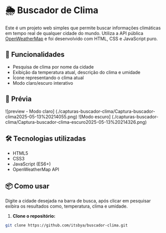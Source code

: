 # 🌦️ Buscador de Clima

Este é um projeto web simples que permite buscar informações climáticas em tempo real de qualquer cidade do mundo. Utiliza a API pública [OpenWeatherMap](https://openweathermap.org/api) e foi desenvolvido com HTML, CSS e JavaScript puro.

## 🚀 Funcionalidades

- Pesquisa de clima por nome da cidade
- Exibição da temperatura atual, descrição do clima e umidade
- Ícone representando o clima atual
- Modo claro/escuro interativo

## 📸 Prévia

![preview - Modo claro] (./capturas-buscador-clima/Captura-buscador-clima2025-05-13%20214055.png) 
![Modo escuro] (./capturas-buscador-clima/Captura-buscador-clima-escuro2025-05-13%20214326.png)

## 🛠️ Tecnologias utilizadas

- HTML5
- CSS3
- JavaScript (ES6+)
- OpenWeatherMap API

## 📦 Como usar
Digite a cidade desejada na barra de busca, após clicar em pesquisar exibira os resultados
como, temperatura, clima e umidade.

1. **Clone o repositório:**

```bash
git clone https://github.com/itsbya/buscador-clima.git
